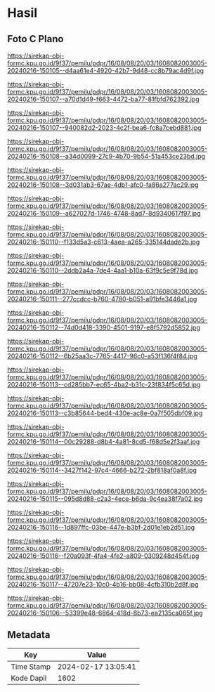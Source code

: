 # Hasil

## Foto C Plano

https://sirekap-obj-formc.kpu.go.id/9f37/pemilu/pdpr/16/08/08/20/03/1608082003005-20240216-150105--d4aa61e4-4920-42b7-9d48-cc8b79ac4d9f.jpg

https://sirekap-obj-formc.kpu.go.id/9f37/pemilu/pdpr/16/08/08/20/03/1608082003005-20240216-150107--a70d1d49-f663-4472-ba77-81fbfd762392.jpg

https://sirekap-obj-formc.kpu.go.id/9f37/pemilu/pdpr/16/08/08/20/03/1608082003005-20240216-150107--940082d2-2023-4c2f-bea6-fc8a7cebd881.jpg

https://sirekap-obj-formc.kpu.go.id/9f37/pemilu/pdpr/16/08/08/20/03/1608082003005-20240216-150108--a34d0099-27c9-4b70-9b54-51a453ce23bd.jpg

https://sirekap-obj-formc.kpu.go.id/9f37/pemilu/pdpr/16/08/08/20/03/1608082003005-20240216-150108--3d031ab3-67ae-4db1-afc0-fa86a277ac29.jpg

https://sirekap-obj-formc.kpu.go.id/9f37/pemilu/pdpr/16/08/08/20/03/1608082003005-20240216-150109--a627027d-1746-4748-8ad7-8d9340617f97.jpg

https://sirekap-obj-formc.kpu.go.id/9f37/pemilu/pdpr/16/08/08/20/03/1608082003005-20240216-150110--f133d5a3-c613-4aea-a265-335144dade2b.jpg

https://sirekap-obj-formc.kpu.go.id/9f37/pemilu/pdpr/16/08/08/20/03/1608082003005-20240216-150110--2ddb2a4a-7de4-4aa1-b10a-63f9c5e9f78d.jpg

https://sirekap-obj-formc.kpu.go.id/9f37/pemilu/pdpr/16/08/08/20/03/1608082003005-20240216-150111--277ccdcc-b760-4780-b051-a91bfe3446a1.jpg

https://sirekap-obj-formc.kpu.go.id/9f37/pemilu/pdpr/16/08/08/20/03/1608082003005-20240216-150112--74d0d418-3390-4501-9197-e8f5792d5852.jpg

https://sirekap-obj-formc.kpu.go.id/9f37/pemilu/pdpr/16/08/08/20/03/1608082003005-20240216-150112--6b25aa3c-7765-4417-96c0-a53f136f4f84.jpg

https://sirekap-obj-formc.kpu.go.id/9f37/pemilu/pdpr/16/08/08/20/03/1608082003005-20240216-150113--cd285bb7-ec65-4ba2-b31c-23f834f5c65d.jpg

https://sirekap-obj-formc.kpu.go.id/9f37/pemilu/pdpr/16/08/08/20/03/1608082003005-20240216-150113--c3b85644-bed4-430e-ac8e-0a7f505dbf09.jpg

https://sirekap-obj-formc.kpu.go.id/9f37/pemilu/pdpr/16/08/08/20/03/1608082003005-20240216-150114--00c29288-d8b4-4a81-8cd5-f68d5e2f3aaf.jpg

https://sirekap-obj-formc.kpu.go.id/9f37/pemilu/pdpr/16/08/08/20/03/1608082003005-20240216-150114--3427f142-97c4-4666-b272-2bf818af0a8f.jpg

https://sirekap-obj-formc.kpu.go.id/9f37/pemilu/pdpr/16/08/08/20/03/1608082003005-20240216-150115--095d8d88-c2a3-4ece-b6da-9c4ea38f7a02.jpg

https://sirekap-obj-formc.kpu.go.id/9f37/pemilu/pdpr/16/08/08/20/03/1608082003005-20240216-150116--1d897ffc-03be-447e-b3bf-2d01e1eb2d51.jpg

https://sirekap-obj-formc.kpu.go.id/9f37/pemilu/pdpr/16/08/08/20/03/1608082003005-20240216-150116--f20a093f-4fa4-4fe2-a809-0309248d454f.jpg

https://sirekap-obj-formc.kpu.go.id/9f37/pemilu/pdpr/16/08/08/20/03/1608082003005-20240216-150117--47207e23-10c0-4b16-bb08-4cfb310b2d8f.jpg

https://sirekap-obj-formc.kpu.go.id/9f37/pemilu/pdpr/16/08/08/20/03/1608082003005-20240216-150106--53399e48-6864-418d-8b73-ea2135ca065f.jpg


## Metadata

| Key        | Value               |
| ---------- | ------------------- |
| Time Stamp | 2024-02-17 13:05:41 |
| Kode Dapil | 1602                |



